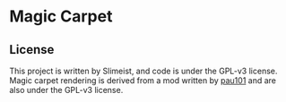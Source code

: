 # Magic Carpet

## License
This project is written by Slimeist, and code is under the GPL-v3 license.<br>
Magic carpet rendering is derived from a mod written by [pau101](https://github.com/pau101/The-Flying-Things) and are also under the GPL-v3 license.
